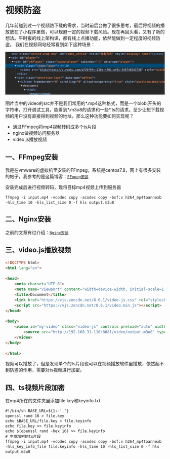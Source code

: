 # 视频防盗
几年前碰到过一个视频防下载的需求，当时前后台做了很多思考，最后将视频的播放放在了小程序里做，可以规避一定的视频下载风险。现在再回头看，又有了新的想法。平时报的线上架构课，都有线上点播功能，依然能做到一定程度的视频防盗。
我们在视频网站经常看到如下这种场景：

![avatar](/assets/images/001.png)

图片当中的video的src并不是我们常用的*.mp4这种格式，而是一个blob:开头的字符串，打开调试工具，能看到*.m3u8的请求和一些*.ts的请求。至少让想下载视频的用户没有直接得到视频的地址，那么这种功能要如何实现呢？
* 通过FFmpeg将mp4视频转码成多个ts片段
* nginx做视频访问服务器
* video.js播放视频
## 一、FFmpeg安装
我是在vmware的虚拟机里安装的FFmpeg，系统是centos7.8，网上有很多安装的帖子，我参考的是这篇博客：[`FFmpeg安装`](https://www.cnblogs.com/myLeisureTime/p/16955886.html)
  
安装完成后进行视频转码，现将目标mp4视频上传到服务器
```shell
ffmpeg -i input.mp4 -vcodec copy -acodec copy -bsf:v h264_mp4toannexb -hls_time 10 -hls_list_size 0 -f hls output.m3u8
```
## 二、Nginx安装
之前的文章有过介绍：[`Nginx安装`](https://www.baidu.com)
## 三、video.js播放视频
```html
<!DOCTYPE html>
<html lang="en">

<head>
    <meta charset="UTF-8">
    <meta name="viewport" content="width=device-width, initial-scale=1.0">
    <title>Document</title>
    <link href="https://vjs.zencdn.net/8.6.1/video-js.css" rel="stylesheet" />
    <script src="https://vjs.zencdn.net/8.6.1/video.min.js"></script>
</head>

<body>
    <video id="my-video" class="video-js" controls preload="auto" width="640" height="264" data-setup='{}'>
        <source src="http://192.168.31.110:8081/video/output.m3u8" type='application/x-mpegURL' />
    </video>
</body>

</html>
```
视频可以播放了，但是发现单个的ts片段也可以在视频播放软件里播放，依然起不到防盗的作用，需要对ts视频进行加密。
## 四、ts视频片段加密
在mp4所在的文件夹里添加file.key和keyinfo.txt
```shell
#!/bin/sh BASE_URL=${1:-'.'}
openssl rand 16 > file.key
echo $BASE_URL/file.key > file.keyinfo
echo file.key >> file.keyinfo
echo $(openssl rand -hex 16) >> file.keyinfo
# 生成加密的ts片段
ffmpeg -i input.mp4 -vcodec copy -acodec copy -bsf:v h264_mp4toannexb -hls_key_info_file file.keyinfo -hls_time 10 -hls_list_size 0 -f hls output.m3u8
```